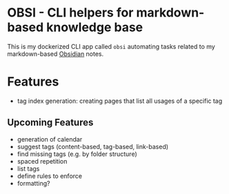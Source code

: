 # OBSI - CLI helpers for markdown-based knowledge base
This is my dockerized CLI app called `obsi` 
automating tasks related to my markdown-based [Obsidian](https://obsidian.md) notes.

# Features
- tag index generation: creating pages that list all usages of a specific tag

## Upcoming Features
- generation of calendar
- suggest tags (content-based, tag-based, link-based)
- find missing tags (e.g. by folder structure)
- spaced repetition
- list tags
- define rules to enforce
- formatting?
